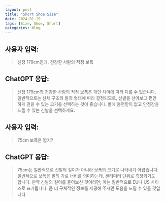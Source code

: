 ```yaml
---
layout: post
title: "Short Shoe Size"
date: 2024-01-19
tags: [Size, Shoe, Short]
categories: blog
---
```


## 사용자 입력:
> 신장 179cm인데, 건강한 사람의 적정 보폭

## ChatGPT 응답:
> 신장 179cm의 건강한 사람의 적정 보폭은 개인 차이에 따라 다를 수 있습니다. 일반적으로는 신체 구조와 발의 형태에 따라 결정되므로, 신발을 신어보고 편안하게 걸을 수 있는 크기를 선택하는 것이 좋습니다. 발에 불편함이 없고 안정감을 느낄 수 있는 신발을 선택하세요.

## 사용자 입력:
> 75cm 보폭은 짧지?

## ChatGPT 응답:
> 75cm는 일반적으로 신발의 길이가 아니라 보폭의 크기로 나타내기 어렵습니다. 일반적으로 보폭은 발의 가로 너비를 의미하는데, 센티미터 단위로 측정되기도 합니다. 만약 신발의 길이를 물어보신 것이라면, 이는 일반적으로 EU나 US 사이즈로 표기됩니다. 좀 더 구체적인 정보를 제공해 주시면 도움을 드릴 수 있을 것입니다.

